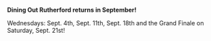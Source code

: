 
**Dining Out Rutherford returns in September!**

Wednesdays: Sept. 4th, Sept. 11th, Sept. 18th and the Grand Finale on Saturday, Sept. 21st!




